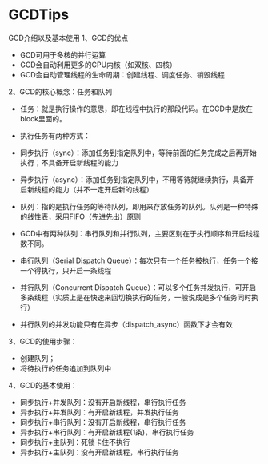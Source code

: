 # GCDTips
GCD介绍以及基本使用
1、GCD的优点
 * GCD可用于多核的并行运算
 * GCD会自动利用更多的CPU内核（如双核、四核）
 * GCD会自动管理线程的生命周期：创建线程、调度任务、销毁线程
 
2、GCD的核心概念：任务和队列
 * 任务：就是执行操作的意思，即在线程中执行的那段代码。在GCD中是放在block里面的。
 * 执行任务有两种方式：
 * 同步执行（sync）：添加任务到指定队列中，等待前面的任务完成之后再开始执行；不具备开启新线程的能力
 * 异步执行（async）：添加任务到指定队列中，不用等待就继续执行，具备开启新线程的能力（并不一定开启新的线程）
 
 * 队列：指的是执行任务的等待队列，即用来存放任务的队列。队列是一种特殊的线性表，采用FIFO（先进先出）原则
 * GCD中有两种队列：串行队列和并行队列，主要区别在于执行顺序和开启线程数不同。
 * 串行队列（Serial Dispatch Queue）：每次只有一个任务被执行，任务一个接一个得执行，只开启一条线程
 * 并行队列（Concurrent Dispatch Queue）：可以多个任务并发执行，可开启多条线程（实质上是在快速来回切换执行的任务，一般说成是多个任务同时执行）
 * 并行队列的并发功能只有在异步（dispatch_async）函数下才会有效
 
3、GCD的使用步骤：
 * 创建队列；
 * 将待执行的任务追加到队列中

4、GCD的基本使用：
 * 同步执行+并发队列：没有开启新线程，串行执行任务
 * 异步执行+并发队列：有开启新线程，并发执行任务
 * 同步执行+串行队列：没有开启新线程，串行执行任务
 * 异步执行+串行队列：有开启新线程(1条)，串行执行任务
 * 同步执行+主队列：死锁卡住不执行
 * 异步执行+主队列：没有开启新线程，串行执行任务
